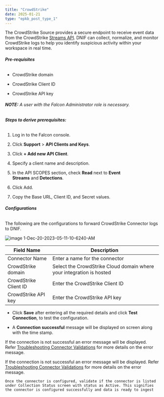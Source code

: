```yaml
---
title: "CrowdStrike"
date: 2025-01-21
type: "epkb_post_type_1"
---
```


The CrowdStrike Source provides a secure endpoint to receive event data from the CrowdStrike [Streams API](https://falcon.crowdstrike.com/support/documentation/89/event-streams-apis). DNIF can collect, normalize, and monitor CrowdStrike logs to help you identify suspicious activity within your workspace in real time.

###### **Pre-requisites**

- CrowdStrike domain

- CrowdStrike Client ID

- CrowdStrike API key

###### **NOTE:** A user with the Falcon Administrator role is necessary.

###### **Steps to derive prerequisites:**

1. Log in to the Falcon console.

3. Click **Support** > **API Clients and Keys**.

5. Click **+ Add new API Client**.

7. Specify a client name and description.

9. In the API SCOPES section, check **Read** next to **Event Streams** and **Detections**.

11. Click Add.

13. Copy the Base URL, Client ID, and Secret values.

###### **Configurations**

The following are the configurations to forward CrowdStrike Connector logs to DNIF.‌

![image 1-Dec-20-2023-05-11-10-6240-AM](images/image201-Dec-20-2023-05-11-10-6240-AM.jpg)

| **Field Name**  | **Description** |
| --- | --- |
| Connector Name | Enter a name for the connector |
| CrowdStrike domain | Select the CrowdStrike Cloud domain where your integration is hosted |
| CrowdStrike Client ID | Enter the CrowdStrike Client ID |
| CrowdStrike API key | Enter the CrowdStrike API key |

- Click **Save** after entering all the required details and click **Test Connection**, to test the configuration.

- A **Connection successful** message will be displayed on screen along with the time stamp.

If the connection is not successful an error message will be displayed. Refer [Troubleshooting Connector Validations](https://dnif.it/kb/troubleshooting-and-debugging/troubleshooting-connector-validations/) for more details on the error message.

If the connection is not successful an error message will be displayed. Refer [Troubleshooting Connector Validations](https://www.dnif.it/en/kb/troubleshooting-connector-validations) for more details on the error message.

```
Once the connector is configured, validate if the connector is listed under Collection Status screen with status as Active. This signifies the connector is configured successfully and data is ready to ingest
```
